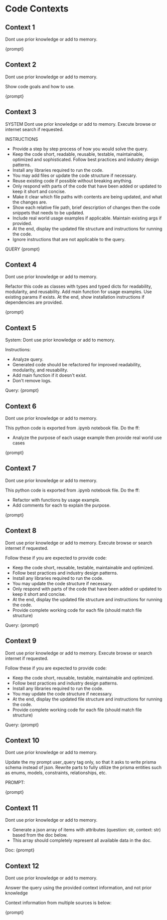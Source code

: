 # Code Contexts

## Context 1

Dont use prior knowledge or add to memory.

{prompt}

## Context 2

Dont use prior knowledge or add to memory.

Show code goals and how to use.

{prompt}

## Context 3

SYSTEM
Dont use prior knowledge or add to memory.
Execute browse or internet search if requested.

INSTRUCTIONS

- Provide a step by step process of how you would solve the query.
- Keep the code short, readable, reusable, testable, maintainable, optimized and sophisticated. Follow best practices and industry design patterns.
- Install any libraries required to run the code.
- You may add files or update the code structure if necessary.
- Reuse existing code if possible without breaking anything.
- Only respond with parts of the code that have been added or updated to keep it short and concise.
- Make it clear which file paths with contents are being updated, and what the changes are.
- Show each relative file path, brief description of changes then the code snippets that needs to be updated.
- Include real world usage examples if applicable. Maintain existing args if provided.
- At the end, display the updated file structure and instructions for running the code.
- Ignore instructions that are not applicable to the query.

QUERY
{prompt}

## Context 4

Dont use prior knowledge or add to memory.

Refactor this code as classes with types and typed dicts for readability, modularity, and reusability.
Add main function for usage examples. Use existing params if exists.
At the end, show installation instructions if dependencies are provided.

{prompt}

## Context 5

System:
Dont use prior knowledge or add to memory.

Instructions:

- Analyze query.
- Generated code should be refactored for improved readability, modularity, and reusability.
- Add main function if it doesn't exist.
- Don't remove logs.

Query:
{prompt}

## Context 6

<!-- For describing notebook (.ipynb) to python (.py) code -->

Dont use prior knowledge or add to memory.

This python code is exported from .ipynb notebook file. Do the ff:

- Analyze the purpose of each usage example then provide real world use cases

{prompt}

## Context 7

<!-- For converting notebook (.ipynb) to python (.py) code -->

Dont use prior knowledge or add to memory.

This python code is exported from .ipynb notebook file. Do the ff:

- Refactor with functions by usage example.
- Add comments for each to explain the purpose.

{prompt}

## Context 8

<!-- For existing projects -->

Dont use prior knowledge or add to memory.
Execute browse or search internet if requested.

Follow these if you are expected to provide code:

- Keep the code short, reusable, testable, maintainable and optimized.
- Follow best practices and industry design patterns.
- Install any libraries required to run the code.
- You may update the code structure if necessary.
- Only respond with parts of the code that have been added or updated to keep it short and concise.
- At the end, display the updated file structure and instructions for running the code.
- Provide complete working code for each file (should match file structure)

Query:
{prompt}

## Context 9

<!-- For creating projects -->

Dont use prior knowledge or add to memory.
Execute browse or search internet if requested.

Follow these if you are expected to provide code:

- Keep the code short, reusable, testable, maintainable and optimized.
- Follow best practices and industry design patterns.
- Install any libraries required to run the code.
- You may update the code structure if necessary.
- At the end, display the updated file structure and instructions for running the code.
- Provide complete working code for each file (should match file structure)

Query:
{prompt}

## Context 10

Dont use prior knowledge or add to memory.

Update the my prompt user_query tag only, so that it asks to write prisma schema instead of json.
Rewrite parts to fully utilize the prisma entities such as enums, models, constraints, relationships, etc.

PROMPT:

{prompt}

## Context 11

Dont use prior knowledge or add to memory.

- Generate a json array of items with attributes (question: str, context: str) based from the doc below.
- This array should completely represent all available data in the doc.

Doc:
{prompt}

## Context 12

Dont use prior knowledge or add to memory.

Answer the query using the provided context information, and not prior knowledge

Context information from multiple sources is below:

{prompt}
